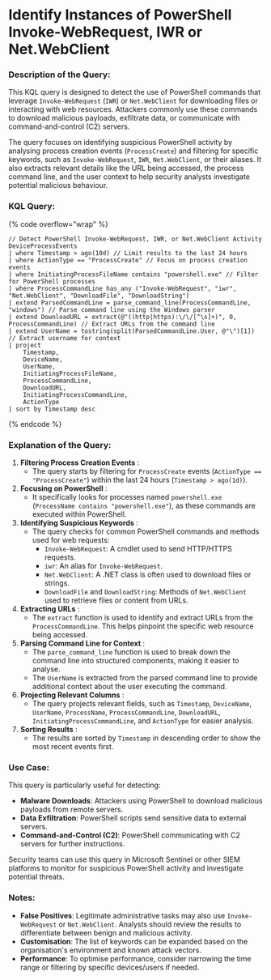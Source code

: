 # Identify Instances of PowerShell Invoke-WebRequest, IWR or Net.WebClient

### Description of the Query:

This KQL query is designed to detect the use of PowerShell commands that leverage `Invoke-WebRequest` (`IWR`) or `Net.WebClient` for downloading files or interacting with web resources. Attackers commonly use these commands to download malicious payloads, exfiltrate data, or communicate with command-and-control (C2) servers.

The query focuses on identifying suspicious PowerShell activity by analysing process creation events (`ProcessCreate`) and filtering for specific keywords, such as `Invoke-WebRequest`, `IWR`, `Net.WebClient`, or their aliases. It also extracts relevant details like the URL being accessed, the process command line, and the user context to help security analysts investigate potential malicious behaviour.

### KQL Query:

{% code overflow="wrap" %}
```kusto
// Detect PowerShell Invoke-WebRequest, IWR, or Net.WebClient Activity
DeviceProcessEvents
| where Timestamp > ago(10d) // Limit results to the last 24 hours
| where ActionType == "ProcessCreate" // Focus on process creation events
| where InitiatingProcessFileName contains "powershell.exe" // Filter for PowerShell processes
| where ProcessCommandLine has_any ("Invoke-WebRequest", "iwr", "Net.WebClient", "DownloadFile", "DownloadString")
| extend ParsedCommandLine = parse_command_line(ProcessCommandLine, "windows") // Parse command line using the Windows parser
| extend DownloadURL = extract(@"((http|https):\/\/[^\s]+)", 0, ProcessCommandLine) // Extract URLs from the command line
| extend UserName = tostring(split(ParsedCommandLine.User, @"\")[1]) // Extract username for context
| project
    Timestamp,
    DeviceName,
    UserName,
    InitiatingProcessFileName,
    ProcessCommandLine,
    DownloadURL,
    InitiatingProcessCommandLine,
    ActionType
| sort by Timestamp desc
```
{% endcode %}

### Explanation of the Query:

1. **Filtering Process Creation Events** :
   * The query starts by filtering for `ProcessCreate` events (`ActionType == "ProcessCreate"`) within the last 24 hours (`Timestamp > ago(1d)`).
2. **Focusing on PowerShell** :
   * It specifically looks for processes named `powershell.exe` (`ProcessName contains "powershell.exe"`), as these commands are executed within PowerShell.
3. **Identifying Suspicious Keywords** :
   * The query checks for common PowerShell commands and methods used for web requests:
     * `Invoke-WebRequest`: A cmdlet used to send HTTP/HTTPS requests.
     * `iwr`: An alias for `Invoke-WebRequest`.
     * `Net.WebClient`: A .NET class is often used to download files or strings.
     * `DownloadFile` and `DownloadString`: Methods of `Net.WebClient` used to retrieve files or content from URLs.
4. **Extracting URLs** :
   * The `extract` function is used to identify and extract URLs from the `ProcessCommandLine`. This helps pinpoint the specific web resource being accessed.
5. **Parsing Command Line for Context** :
   * The `parse_command_line` function is used to break down the command line into structured components, making it easier to analyse.
   * The `UserName` is extracted from the parsed command line to provide additional context about the user executing the command.
6. **Projecting Relevant Columns** :
   * The query projects relevant fields, such as `Timestamp`, `DeviceName`, `UserName`, `ProcessName`, `ProcessCommandLine`, `DownloadURL`, `InitiatingProcessCommandLine`, and `ActionType` for easier analysis.
7. **Sorting Results** :
   * The results are sorted by `Timestamp` in descending order to show the most recent events first.

### Use Case:

This query is particularly useful for detecting:

* **Malware Downloads**: Attackers using PowerShell to download malicious payloads from remote servers.
* **Data Exfiltration**: PowerShell scripts send sensitive data to external servers.
* **Command-and-Control (C2)**: PowerShell communicating with C2 servers for further instructions.

Security teams can use this query in Microsoft Sentinel or other SIEM platforms to monitor for suspicious PowerShell activity and investigate potential threats.

### Notes:

* **False Positives**: Legitimate administrative tasks may also use `Invoke-WebRequest` or `Net.WebClient`. Analysts should review the results to differentiate between benign and malicious activity.
* **Customisation**: The list of keywords can be expanded based on the organisation's environment and known attack vectors.
* **Performance**: To optimise performance, consider narrowing the time range or filtering by specific devices/users if needed.
